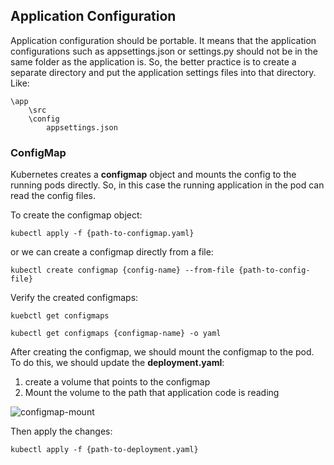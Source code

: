 ## **Application Configuration**

Application configuration should be portable. It means that the application configurations such as appsettings.json or settings.py should not be in the same folder as the application is. So, the better practice is to create a separate directory and put the application settings files into that directory. Like:

```
\app
    \src
    \config
        appsettings.json
```

### **ConfigMap**

Kubernetes creates a **configmap** object and mounts the config to the running pods directly. So, in this case the running application in the pod can read the config files.

To create the configmap object:

```
kubectl apply -f {path-to-configmap.yaml}
```

or we can create a configmap directly from a file:

```
kubectl create configmap {config-name} --from-file {path-to-config-file}
```

Verify the created configmaps:

```
kuebctl get configmaps

kubectl get configmaps {configmap-name} -o yaml
```

After creating the configmap, we should mount the configmap to the pod. To do this, we should update the **deployment.yaml**:

1. create a volume that points to the configmap
2. Mount the volume to the path that application code is reading

![configmap-mount](../images/configmap-mounting.jpg)

Then apply the changes:

```
kubectl apply -f {path-to-deployment.yaml}
```
